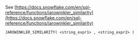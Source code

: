 See [https://docs.snowflake.com/en/sql-reference/functions/jarowinkler_similarity](https://docs.snowflake.com/en/sql-reference/functions/jarowinkler_similarity)
```
JAROWINKLER_SIMILARITY( <string_expr1> , <string_expr2> )
```
